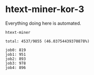 # htext-miner-kor-3

Everything doing here is automated.

```
htext-miner

total: 4537/9855 (46.03754439370878%)

job0: 819
job1: 951
job2: 893
job3: 978
job4: 896
```